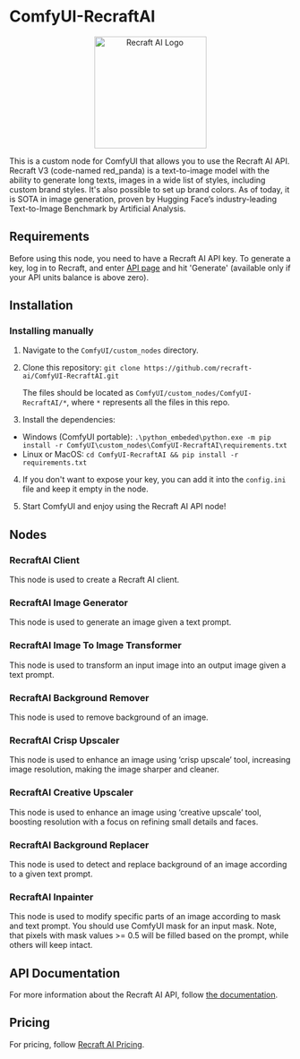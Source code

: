 # ComfyUI-RecraftAI
<p align="center"><img src="./assets/logo.png" alt="Recraft AI Logo" width="200"></p>

This is a custom node for ComfyUI that allows you to use the Recraft AI API. Recraft V3 (code-named red_panda) is a text-to-image model with the ability to generate long texts, images in a wide list of styles, including custom brand styles. It's also possible to set up brand colors. As of today, it is SOTA in image generation, proven by Hugging Face’s industry-leading Text-to-Image Benchmark by Artificial Analysis.

## Requirements

Before using this node, you need to have a Recraft AI API key. To generate a key, log in to Recraft, and enter [API page](https://www.recraft.ai/profile/api) and hit 'Generate' (available only if your API units balance is above zero).

## Installation

### Installing manually

1. Navigate to the `ComfyUI/custom_nodes` directory.

2. Clone this repository: `git clone https://github.com/recraft-ai/ComfyUI-RecraftAI.git`

   The files should be located as `ComfyUI/custom_nodes/ComfyUI-RecraftAI/*`, where `*` represents all the files in this repo.
  
3. Install the dependencies:
  - Windows (ComfyUI portable): `.\python_embeded\python.exe -m pip install -r ComfyUI\custom_nodes\ComfyUI-RecraftAI\requirements.txt`
  - Linux or MacOS: `cd ComfyUI-RecraftAI && pip install -r requirements.txt`

4. If you don't want to expose your key, you can add it into the `config.ini` file and keep it empty in the node.

5. Start ComfyUI and enjoy using the Recraft AI API node!

## Nodes

### RecraftAI Client

This node is used to create a Recraft AI client.

### RecraftAI Image Generator

This node is used to generate an image given a text prompt.

### RecraftAI Image To Image Transformer

This node is used to transform an input image into an output image given a text prompt.

### RecraftAI Background Remover

This node is used to remove background of an image.

### RecraftAI Crisp Upscaler

This node is used to enhance an image using ‘crisp upscale’ tool, increasing image resolution, making the image sharper and cleaner.

### RecraftAI Creative Upscaler

This node is used to enhance an image using ‘creative upscale’ tool, boosting resolution with a focus on refining small details and faces.

### RecraftAI Background Replacer

This node is used to detect and replace background of an image according to a given text prompt.

### RecraftAI Inpainter

This node is used to modify specific parts of an image according to mask and text prompt. You should use ComfyUI mask for an input mask. Note, that pixels with mask values >= 0.5 will be filled based on the prompt, while others will keep intact.

## API Documentation

For more information about the Recraft AI API, follow [the documentation](https://www.recraft.ai/docs).

## Pricing

For pricing, follow [Recraft AI Pricing](https://www.recraft.ai/docs#pricing).
